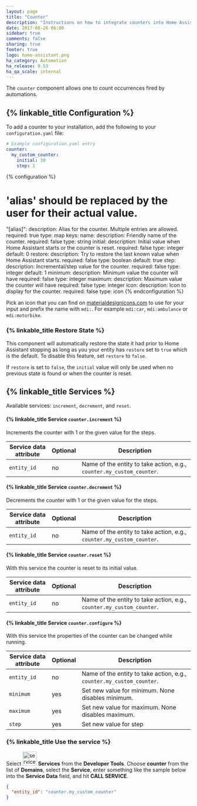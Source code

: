 ```yaml
---
layout: page
title: "Counter"
description: "Instructions on how to integrate counters into Home Assistant."
date: 2017-08-26 06:00
sidebar: true
comments: false
sharing: true
footer: true
logo: home-assistant.png
ha_category: Automation
ha_release: 0.53
ha_qa_scale: internal
---
```


The `counter` component allows one to count occurrences fired by automations.

## {% linkable_title Configuration %}

To add a counter to your installation, add the following to your `configuration.yaml` file:

```yaml
# Example configuration.yaml entry
counter:
  my_custom_counter:
    initial: 30
    step: 1
```

{% configuration %}
# 'alias' should be replaced by the user for their actual value.
"[alias]":
  description: Alias for the counter. Multiple entries are allowed.
  required: true
  type: map
  keys:
    name:
      description: Friendly name of the counter.
      required: false
      type: string
    initial:
      description: Initial value when Home Assistant starts or the counter is reset.
      required: false
      type: integer
      default: 0
    restore:
      description: Try to restore the last known value when Home Assistant starts.
      required: false
      type: boolean
      default: true
    step:
      description: Incremental/step value for the counter.
      required: false
      type: integer
      default: 1
    minimum:
      description: Minimum value the counter will have
      required: false
      type: integer
    maximum:
      description: Maximum value the counter will have
      required: false
      type: integer
    icon:
      description: Icon to display for the counter.
      required: false
      type: icon
{% endconfiguration %}

Pick an icon that you can find on [materialdesignicons.com](https://materialdesignicons.com/) to use for your input and prefix the name with `mdi:`. For example `mdi:car`, `mdi:ambulance` or `mdi:motorbike`.

### {% linkable_title Restore State %}

This component will automatically restore the state it had prior to Home Assistant stopping as long as you your entity has `restore` set to `true` which is the default. To disable this feature, set `restore` to `false`.

If `restore` is set to `false`, the `initial` value will only be used when no previous state is found or when the counter is reset.

## {% linkable_title Services %}

Available services: `increment`, `decrement`, and `reset`.

#### {% linkable_title Service `counter.increment` %}

Increments the counter with 1 or the given value for the steps.

| Service data attribute | Optional | Description |
| ---------------------- | -------- | ----------- |
| `entity_id`            |      no  | Name of the entity to take action, e.g., `counter.my_custom_counter`. |

#### {% linkable_title Service `counter.decrement` %}

Decrements the counter with 1 or the given value for the steps.

| Service data attribute | Optional | Description |
| ---------------------- | -------- | ----------- |
| `entity_id`            |      no  | Name of the entity to take action, e.g., `counter.my_custom_counter`. |

#### {% linkable_title Service `counter.reset` %}

With this service the counter is reset to its initial value.

| Service data attribute | Optional | Description |
| ---------------------- | -------- | ----------- |
| `entity_id`            |      no  | Name of the entity to take action, e.g., `counter.my_custom_counter`. |

#### {% linkable_title Service `counter.configure` %}

With this service the properties of the counter can be changed while running.

| Service data attribute | Optional | Description |
| ---------------------- | -------- | ----------- |
| `entity_id`            |      no  | Name of the entity to take action, e.g., `counter.my_custom_counter`. |
| `minimum`              |     yes  | Set new value for minimum. None disables minimum. |
| `maximum`              |     yes  | Set new value for maximum. None disables maximum. |
| `step`                 |     yes  | Set new value for step |



### {% linkable_title Use the service %}

Select <img src='/images/screenshots/developer-tool-services-icon.png' alt='service developer tool icon' class="no-shadow" height="38" /> **Services** from the **Developer Tools**. Choose **counter** from the list of **Domains**, select the **Service**, enter something like the sample below into the **Service Data** field, and hit **CALL SERVICE**.

```json
{
  "entity_id": "counter.my_custom_counter"
}
```

